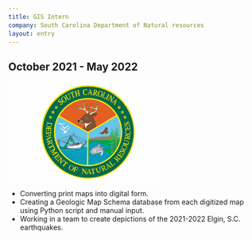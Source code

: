 ```yaml
---
title: GIS Intern 
company: South Carolina Department of Natural resources
layout: entry
---
```

## October 2021 - May 2022
<img src="/assets/images/SCDNR.jpg" alt="The logo of the SC Department of Natural Resources." width="300px">

* Converting print maps into digital form.
* Creating a Geologic Map Schema database from each digitized map using Python script and manual input.
* Working in a team to create depictions of the 2021-2022 Elgin, S.C. earthquakes.
